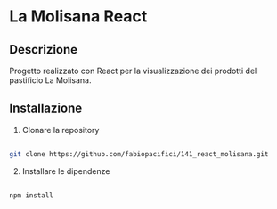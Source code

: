 # La Molisana React

## Descrizione

Progetto realizzato con React per la visualizzazione dei prodotti del pastificio La Molisana.

## Installazione

1. Clonare la repository

```bash

git clone https://github.com/fabiopacifici/141_react_molisana.git
```

2. Installare le dipendenze

```bash

npm install
```
